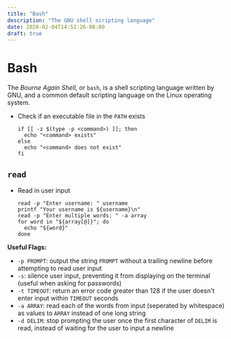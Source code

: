 ```yaml
---
title: "Bash"
description: "The GNU shell scripting language"
date: 2020-02-04T14:52:26-08:00
draft: true
---
```


# Bash

The *Bourne Again Shell*, or `bash`, is a shell scripting language written by GNU, and a common default scripting language on the Linux operating system.

* Check if an executable file in the `PATH` exists

  ```shell
  if [[ -z $(type -p <command>) ]]; then
    echo "<command> exists"
  else
    echo "<command> does not exist"
  fi
  ```

## `read`

* Read in user input

  ```shell
  read -p "Enter username: " username
  printf "Your username is ${username}\n"
  read -p "Enter multiple words: " -a array
  for word in "${array[@]}"; do
    echo "${word}"
  done
  ```

**Useful Flags:**

* `-p PROMPT`: output the string `PROMPT` without a trailing newline before attempting to read user input
* `-s`: silence user input, preventing it from displaying on the terminal (useful when asking for passwords)
* `-t TIMEOUT`: return an error code greater than 128 if the user doesn't enter input within `TIMEOUT` seconds
* `-a ARRAY`: read each of the words from input (seperated by whitespace) as values to `ARRAY` instead of one long string
* `-d DELIM`: stop prompting the user once the first character of `DELIM` is read, instead of waiting for the user to input a newline
